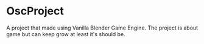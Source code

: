 # OscProject
A project that made using Vanilla Blender Game Engine. The project is about game but can keep grow at least it's should be.
